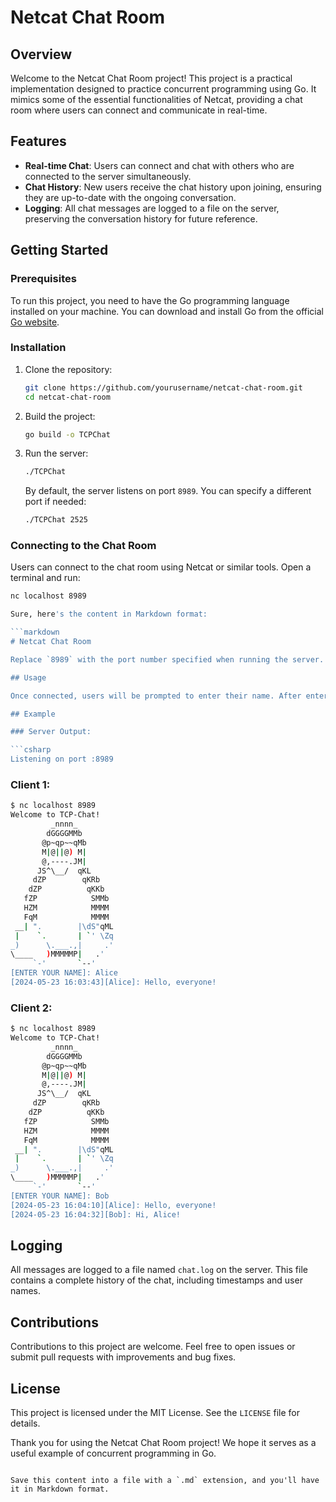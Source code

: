 # Netcat Chat Room

## Overview

Welcome to the Netcat Chat Room project! This project is a practical implementation designed to practice concurrent programming using Go. It mimics some of the essential functionalities of Netcat, providing a chat room where users can connect and communicate in real-time.

## Features

- **Real-time Chat**: Users can connect and chat with others who are connected to the server simultaneously.
- **Chat History**: New users receive the chat history upon joining, ensuring they are up-to-date with the ongoing conversation.
- **Logging**: All chat messages are logged to a file on the server, preserving the conversation history for future reference.

## Getting Started

### Prerequisites

To run this project, you need to have the Go programming language installed on your machine. You can download and install Go from the official [Go website](https://golang.org/dl/).

### Installation

1. Clone the repository:
    ```sh
    git clone https://github.com/yourusername/netcat-chat-room.git
    cd netcat-chat-room
    ```

2. Build the project:
    ```sh
    go build -o TCPChat
    ```

3. Run the server:
    ```sh
    ./TCPChat
    ```
    By default, the server listens on port `8989`. You can specify a different port if needed:
    ```sh
    ./TCPChat 2525
    ```

### Connecting to the Chat Room

Users can connect to the chat room using Netcat or similar tools. Open a terminal and run:
```sh
nc localhost 8989

Sure, here's the content in Markdown format:

```markdown
# Netcat Chat Room

Replace `8989` with the port number specified when running the server.

## Usage

Once connected, users will be prompted to enter their name. After entering a name, they can start sending and receiving messages in real-time. The server broadcasts messages from each user to all connected clients.

## Example

### Server Output:

```csharp
Listening on port :8989
```

### Client 1:

```sh
$ nc localhost 8989
Welcome to TCP-Chat!
         _nnnn_
        dGGGGMMb
       @p~qp~~qMb
       M|@||@) M|
       @,----.JM|
      JS^\__/  qKL
     dZP        qKRb
    dZP          qKKb
   fZP            SMMb
   HZM            MMMM
   FqM            MMMM
 __| ".        |\dS"qML
 |    `.       | `' \Zq
_)      \.___.,|     .'
\____   )MMMMMP|   .'
     `-'       `--'
[ENTER YOUR NAME]: Alice
[2024-05-23 16:03:43][Alice]: Hello, everyone!
```

### Client 2:

```sh
$ nc localhost 8989
Welcome to TCP-Chat!
         _nnnn_
        dGGGGMMb
       @p~qp~~qMb
       M|@||@) M|
       @,----.JM|
      JS^\__/  qKL
     dZP        qKRb
    dZP          qKKb
   fZP            SMMb
   HZM            MMMM
   FqM            MMMM
 __| ".        |\dS"qML
 |    `.       | `' \Zq
_)      \.___.,|     .'
\____   )MMMMMP|   .'
     `-'       `--'
[ENTER YOUR NAME]: Bob
[2024-05-23 16:04:10][Alice]: Hello, everyone!
[2024-05-23 16:04:32][Bob]: Hi, Alice!
```

## Logging

All messages are logged to a file named `chat.log` on the server. This file contains a complete history of the chat, including timestamps and user names.

## Contributions

Contributions to this project are welcome. Feel free to open issues or submit pull requests with improvements and bug fixes.

## License

This project is licensed under the MIT License. See the `LICENSE` file for details.

Thank you for using the Netcat Chat Room project! We hope it serves as a useful example of concurrent programming in Go.
```

Save this content into a file with a `.md` extension, and you'll have it in Markdown format.